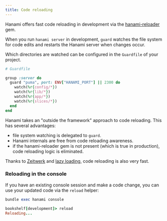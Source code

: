 ```yaml
---
title: Code reloading
---
```


Hanami offers fast code reloading in development via the [hanami-reloader](https://github.com/hanami/reloader) gem.

When you run `hanami server` in development, `guard` watches the file system for code edits and restarts the Hanami server when changes occur.

Which directories are watched can be configured in the `Guardfile` of your project.

```ruby
# Guardfile

group :server do
  guard "puma", port: ENV["HANAMI_PORT"] || 2300 do
    watch(%r{config/*})
    watch(%r{lib/*})
    watch(%r{app/*})
    watch(%r{slices/*})
  end
end
```

Hanami takes an "outside the framework" approach to code reloading. This has several advantages:

- file system watching is delegated to `guard`.
- Hanami internals are free from code reloading awareness.
- if the hanami-reloader gem is not present (which is true in production), code reloading logic is eliminated.

Thanks to [Zeitwerk](/v2.2/app/autoloading/) and [lazy loading](/v2.2/app/booting/), code reloading is also very fast.

### Reloading in the console

If you have an existing console session and make a code change, you can use your updated code via the `reload` helper:

```ruby
bundle exec hanami console

bookshelf[development]> reload
Reloading...
```
